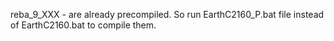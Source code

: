 reba_9_XXX - are already precompiled. So run EarthC2160_P.bat file instead of EarthC2160.bat to compile them.